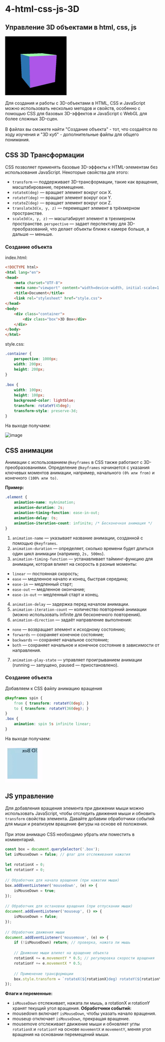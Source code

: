 # 4-html-css-js-3D
## Управление 3D объектами в html, css, js

<img src="https://github.com/TeachKait20/NoneCode/blob/main/3D+html/cube-rotate.gif?raw=true" width="200">


Для создания и работы с 3D-объектами в HTML, CSS и JavaScript можно использовать несколько методов и свойств, особенно с помощью CSS для базовых 3D-эффектов и JavaScript с WebGL для более сложных 3D-сцен. <br><br>
В файлах вы сможете найти "Создание объекта" - тот, что создаётся по ходу изучения и "3D куб" - дополнительные файлы для общего понимания. 

## CSS 3D Трансформации
CSS позволяет применять базовые 3D-эффекты к HTML-элементам без использования JavaScript. Некоторые свойства для этого:

* `transform` — поддерживает 3D-трансформации, такие как вращение, масштабирование, перемещение.
* `rotateX(deg)` — вращает элемент вокруг оси X.
* `rotateY(deg)` — вращает элемент вокруг оси Y.
* `rotateZ(deg)` — вращает элемент вокруг оси Z.
* `translate3d(x, y, z)` — перемещает элемент в трёхмерном пространстве.
* `scale3d(x, y, z)` — масштабирует элемент в трехмерном пространстве.
`perspective` — задает перспективу для 3D-преобразований, что делает объекты ближе к камере больше, а дальше — меньше.

### Создание объекта

index.html:
```html
<!DOCTYPE html>
<html lang="en">
<head>
    <meta charset="UTF-8">
    <meta name="viewport" content="width=device-width, initial-scale=1.0">
    <title>Document</title>
    <link rel="stylesheet" href="style.css">
</head>
<body>
    <div class="container">
        <div class="box">3D Box</div>
    </div>
</body>
</html>
```
style.css:
```css
.container {
    perspective: 1000px;
    width: 200px;
    height: 200px;
}

.box {
    width: 100px;
    height: 100px;
    background-color: lightblue;
    transform: rotateY(45deg);
    transform-style: preserve-3d;
}
```
На выходе получаем:

![image](https://github.com/user-attachments/assets/e47b8694-a7b7-4447-87ee-45d4a766f265)

## CSS анимации

Анимации с использованием `@keyframes` в CSS также работают с 3D-преобразованиями. Определение `@keyframes` начинается с указания ключевых моментов анимации, например, начального `(0% или from)` и конечного `(100% или to)`.

**Пример:**
```css
.element {
    animation-name: myAnimation;
    animation-duration: 2s;
    animation-timing-function: ease-in-out;
    animation-delay: 0s;
    animation-iteration-count: infinite; /* Бесконечная анимация */
}
```
1. `animation-name` — указывает название анимации, созданной с помощью `@keyframes`.
2. `animation-duration` — определяет, сколько времени будет длиться один цикл анимации (например, `2s, 500ms`).
3. `animation-timing-function` — устанавливает тайминг-функцию для анимации, которая влияет на скорость в разные моменты:
* `linear` — постоянная скорость;
* `ease` — медленное начало и конец, быстрая середина;
* `ease-in` — медленный старт;
* `ease-out` — медленное окончание;
* `ease-in-out` — медленный старт и конец.
4. `animation-delay` — задержка перед началом анимации.
5. `animation-iteration-count` — количество повторений анимации (можно использовать infinite для бесконечного повторения).
6. `animation-direction` — задаёт направление выполнения:
* `none` — возвращает элемент к исходному состоянию;
* `forwards` — сохраняет конечное состояние;
* `backwards` — сохраняет начальное состояние;
* `both` — сохраняет начальное и конечное состояние в зависимости от направления.
7. `animation-play-state` — управляет проигрыванием анимации (running — запущено, paused — приостановлено).

### Создание объекта
Добавляем к CSS файлу анимацию вращения
```css
@keyframes spin {
    from { transform: rotateY(0deg); }
    to { transform: rotateY(360deg); }
}
.box {
    animation: spin 5s infinite linear;
}
```

На выходе получаем:

<img src="https://github.com/TeachKait20/NoneCode/blob/main/3D+html/rotate-obj.gif?raw=true">

## JS управление
Для добавления вращения элемента при движении мыши можно использовать JavaScript, чтобы отследить движения мыши и обновить `transform` свойства элемента. Давайте добавим обработчики событий для мыши и реализуем вращение фигуры на основе её положения. <br><br>
При этом анимацю CSS необходимо убрать или поместить в комментарий.
```javascript
const box = document.querySelector('.box');
let isMouseDown = false; // флаг для отслеживания нажатия

let rotationX = 0;
let rotationY = 0;

// Обработчик для начала вращения (при нажатии мыши)
box.addEventListener('mousedown', (e) => {
    isMouseDown = true;
});

// Обработчик для остановки вращения (при отпускании мыши)
document.addEventListener('mouseup', () => {
    isMouseDown = false;
});

// Обработчик движения мыши
document.addEventListener('mousemove', (e) => {
    if (!isMouseDown) return; // проверка, нажата ли мышь

    // Движение мыши влияет на вращение объекта
    rotationX += e.movementY * 0.5; // регулировка скорости вращения
    rotationY += e.movementX * 0.5;

    // Применение трансформации
    box.style.transform = `rotateX(${rotationX}deg) rotateY(${rotationY}deg)`;
});
```
**Флаги и переменные:**
* `isMouseDown` отслеживает, нажата ли мышь, а rotationX и rotationY хранят текущий угол вращения.
**Обработчики событий:**
* mousedown включает `isMouseDown`, чтобы указать начало вращения.
* mouseup отключает `isMouseDown`, прекращая вращение.
* mousemove отслеживает движение мыши и обновляет углы `rotationX` и `rotationY` на основе `movementX` и `movementY`, меняя угол вращения на основании перемещений мыши.

